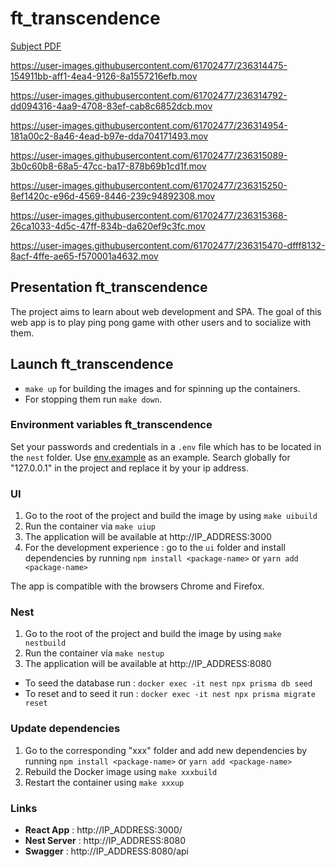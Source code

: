 # ft_transcendence

[Subject PDF](https://github.com/williamollio/ft_transcendence/blob/master/ressources/ft_transcendence.pdf)



https://user-images.githubusercontent.com/61702477/236314475-154911bb-aff1-4ea4-9126-8a1557216efb.mov



https://user-images.githubusercontent.com/61702477/236314792-dd094316-4aa9-4708-83ef-cab8c6852dcb.mov



https://user-images.githubusercontent.com/61702477/236314954-181a00c2-8a46-4ead-b97e-dda704171493.mov




https://user-images.githubusercontent.com/61702477/236315089-3b0c60b8-68a5-47cc-ba17-878b69b1cd1f.mov



https://user-images.githubusercontent.com/61702477/236315250-8ef1420c-e96d-4569-8446-239c94892308.mov



https://user-images.githubusercontent.com/61702477/236315368-26ca1033-4d5c-47ff-834b-da620ef9c3fc.mov



https://user-images.githubusercontent.com/61702477/236315470-dfff8132-8acf-4ffe-ae65-f570001a4632.mov




## Presentation ft_transcendence

The project aims to learn about web development and SPA. The goal of this web app is to play ping pong game with other users and to socialize with them.

## Launch ft_transcendence

- `make up` for building the images and for spinning up the containers.
- For stopping them run `make down`.

### Environment variables ft_transcendence

Set your passwords and credentials in a `.env` file which has to be located in the `nest` folder.
Use [env.example](https://github.com/williamollio/ft_transcendence/blob/master/nest/env.example) as an example. Search globally for "127.0.0.1" in the project and replace it by your ip address.

### UI

1. Go to the root of the project and build the image by using `make uibuild`
2. Run the container via `make uiup`
3. The application will be available at http://IP_ADDRESS:3000
4. For the development experience : go to the `ui` folder and install dependencies by running `npm install <package-name>` or `yarn add <package-name>`

The app is compatible with the browsers Chrome and Firefox.

### Nest

1. Go to the root of the project and build the image by using `make nestbuild`
2. Run the container via `make nestup`
3. The application will be available at http://IP_ADDRESS:8080

- To seed the database run : `docker exec -it nest npx prisma db seed`
- To reset and to seed it run : `docker exec -it nest npx prisma migrate reset`

### Update dependencies

1. Go to the corresponding "xxx" folder and add new dependencies by running `npm install <package-name>` or `yarn add <package-name>`
2. Rebuild the Docker image using `make xxxbuild`
3. Restart the container using `make xxxup`

### Links

- **React App** : http://IP_ADDRESS:3000/
- **Nest Server** : http://IP_ADDRESS:8080
- **Swagger** : http://IP_ADDRESS:8080/api
